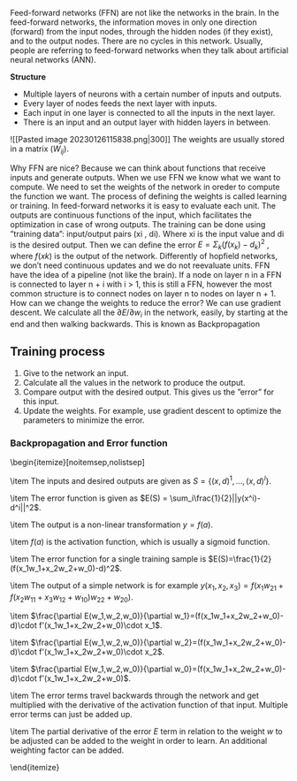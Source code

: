 Feed-forward networks (FFN) are not like the networks in the brain. In the feed-forward networks, the information moves in only one direction (forward) from the input nodes, through the hidden nodes (if they exist), and to the output nodes. There are no cycles in this network. Usually, people are referring to feed-forward networks when they talk about artificial neural networks (ANN).

**Structure**
- Multiple layers of neurons with a certain number of inputs and outputs. 
- Every layer of nodes feeds the next layer with inputs. 
- Each input in one layer is connected to all the inputs in the next layer. 
- There is an input and an output layer with hidden layers in between.

![[Pasted image 20230126115838.png|300]]
The weights are usually stored in a matrix ($W_{ij}$).

Why FFN are nice? Because we can think about functions that receive inputs and generate outputs. When we use FFN we know what we want to compute. We need to set the weights of the network in oreder to compute the function we want. The process of defining the weights is called learning or training. In feed-forward networks it is easy to evaluate each unit. The outputs are continuous functions of the input, which facilitates the optimization in case of wrong outputs. The training can be done using ”training data”: input/output pairs (xi , di). Where xi is the input value and di is the desired output. Then we can define the error $E = Σ_{k}(f(x_{k})−d_{k})^2$ , where $f(xk)$ is the output of the network. Differently of hopfield networks, we don’t need continuous updates and we do not reevaluate units. FFN have the idea of a pipeline (not like the brain). If a node on layer n in a FFN is connected to layer n + i with i > 1, this is still a FFN, however the most common structure is to connect nodes on layer n to nodes on layer n + 1. How can we change the weights to reduce the error? We can use gradient descent. We calculate all the $∂E/∂w_{i}$ in the network, easily, by starting at the end and then walking backwards. This is known as Backpropagation

## Training process

1. Give to the network an input. 
2. Calculate all the values in the network to produce the output. 
3. Compare output with the desired output. This gives us the ”error” for this input. 
4. Update the weights. For example, use gradient descent to optimize the parameters to minimize the error.

### Backpropagation and Error function
\begin{itemize}[noitemsep,nolistsep]

\item The inputs and desired outputs are given as $S=\{(x,d)^1,\ldots,(x,d)^l\}$.

\item The error function is given as $E(S) = \sum_i\frac{1}{2}||y(x^i)-d^i||^2$.

\item The output is a non-linear transformation $y=f(a)$.

\item $f(a)$ is the activation function, which is usually a sigmoid function.

\item The error function for a single training sample is $E(S)=\frac{1}{2}(f(x_1w_1+x_2w_2+w_0)-d)^2$.

\item The output of a simple network is for example $y(x_1,x_2,x_3)=f(x_1w_{21}+f(x_2w_{11}+x_3w_{12}+w_{10})w_{22}+w_{20})$.

\item $\frac{\partial E(w_1,w_2,w_0)}{\partial w_1}=(f(x_1w_1+x_2w_2+w_0)-d)\cdot f'(x_1w_1+x_2w_2+w_0)\cdot x_1$.

\item $\frac{\partial E(w_1,w_2,w_0)}{\partial w_2}=(f(x_1w_1+x_2w_2+w_0)-d)\cdot f'(x_1w_1+x_2w_2+w_0)\cdot x_2$.

\item $\frac{\partial E(w_1,w_2,w_0)}{\partial w_0}=(f(x_1w_1+x_2w_2+w_0)-d)\cdot f'(x_1w_1+x_2w_2+w_0)$.

\item The error terms travel backwards through the network and get multiplied with the derivative of the activation function of that input. Multiple error terms can just be added up.

\item The partial derivative of the error $E$ term in relation to the weight $w$ to be adjusted can be added to the weight in order to learn. An additional weighting factor can be added.

\end{itemize}